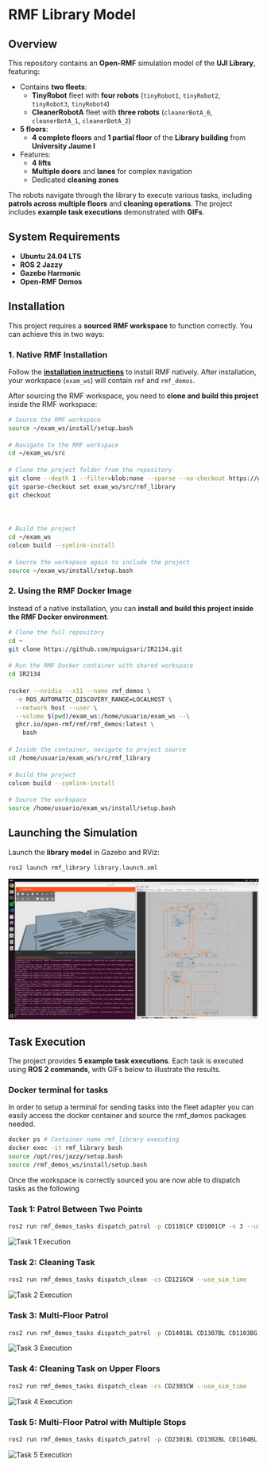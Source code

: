 # RMF Library Model

## Overview

This repository contains an **Open-RMF** simulation model of the **UJI Library**, featuring:

- Contains **two fleets**: 
  - **TinyRobot** fleet with **four robots** (`tinyRobot1`, `tinyRobot2`, `tinyRobot3`, `tinyRobot4`)
  - **CleanerRobotA** fleet with **three robots** (`cleanerBotA_0`, `cleanerBotA_1`, `cleanerBotA_2`)
- **5 floors**:
  - **4 complete floors** and **1 partial floor** of the **Library building** from **University Jaume I**
- Features:
  - **4 lifts**
  - **Multiple doors** and **lanes** for complex navigation
  - Dedicated **cleaning zones**

The robots navigate through the library to execute various tasks, including **patrols across multiple floors** and **cleaning operations**. The project includes **example task executions** demonstrated with **GIFs**.

## System Requirements

- **Ubuntu 24.04 LTS**
- **ROS 2 Jazzy**
- **Gazebo Harmonic**
- **Open-RMF Demos**

## Installation

This project requires a **sourced RMF workspace** to function correctly. You can achieve this in two ways:

### 1. **Native RMF Installation**

Follow the **[installation instructions](https://github.com/open-rmf/rmf?tab=readme-ov-file#installation-instructions)** to install RMF natively. After installation, your workspace (`exam_ws`) will contain `rmf` and `rmf_demos`.

After sourcing the RMF workspace, you need to **clone and build this project** inside the RMF workspace:

```bash
# Source the RMF workspace
source ~/exam_ws/install/setup.bash

# Navigate to the RMF workspace
cd ~/exam_ws/src

# Clone the project folder from the repository
git clone --depth 1 --filter=blob:none --sparse --no-checkout https://github.com/mpuigsari/IR2134.git .
git sparse-checkout set exam_ws/src/rmf_library
git checkout



# Build the project
cd ~/exam_ws
colcon build --symlink-install

# Source the workspace again to include the project
source ~/exam_ws/install/setup.bash
```

### 2. **Using the RMF Docker Image**

Instead of a native installation, you can **install and build this project inside the RMF Docker environment**.

```bash
# Clone the full repository
cd ~
git clone https://github.com/mpuigsari/IR2134.git

# Run the RMF Docker container with shared workspace
cd IR2134

rocker --nvidia --x11 --name rmf_demos \
  -e ROS_AUTOMATIC_DISCOVERY_RANGE=LOCALHOST \
  --network host --user \
  --volume $(pwd)/exam_ws:/home/usuario/exam_ws --\
  ghcr.io/open-rmf/rmf/rmf_demos:latest \
    bash

# Inside the container, navigate to project source
cd /home/usuario/exam_ws/src/rmf_library

# Build the project
colcon build --symlink-install

# Source the workspace
source /home/usuario/exam_ws/install/setup.bash
```
## Launching the Simulation

Launch the **library model** in Gazebo and RViz:

```bash
ros2 launch rmf_library library.launch.xml
```

![Library Floor Plan](/media/library.png)

## Task Execution

The project provides **5 example task executions**. Each task is executed using **ROS 2 commands**, with GIFs below to illustrate the results.
### **Docker terminal for tasks**
In order to setup a terminal for sending tasks into the fleet adapter you can easily access the docker container and source the rmf_demos packages needed.

```bash
docker ps # Container name rmf_library executing
docker exec -it rmf_library bash
source /opt/ros/jazzy/setup.bash
source /rmf_demos_ws/install/setup.bash
```
Once the workspace is correctly sourced you are now able to dispatch tasks as the following

### **Task 1: Patrol Between Two Points**
```bash
ros2 run rmf_demos_tasks dispatch_patrol -p CD1101CP CD1001CP -n 3 --use_sim_time
```
![Task 1 Execution](/media/task1.gif)

### **Task 2: Cleaning Task**
```bash
ros2 run rmf_demos_tasks dispatch_clean -cs CD1216CW --use_sim_time
```
![Task 2 Execution](/media/task2.gif)

### **Task 3: Multi-Floor Patrol**
```bash
ros2 run rmf_demos_tasks dispatch_patrol -p CD1401BL CD1307BL CD1103BG -n 1 --use_sim_time
```
![Task 3 Execution](/media/task3.gif)

### **Task 4: Cleaning Task on Upper Floors**
```bash
ros2 run rmf_demos_tasks dispatch_clean -cs CD2303CW --use_sim_time
```
![Task 4 Execution](/media/task4.gif)

### **Task 5: Multi-Floor Patrol with Multiple Stops**
```bash
ros2 run rmf_demos_tasks dispatch_patrol -p CD2301BL CD1302BL CD1104BL CD1003BX -n 2 --use_sim_time
```
![Task 5 Execution](/media/task5.gif)
